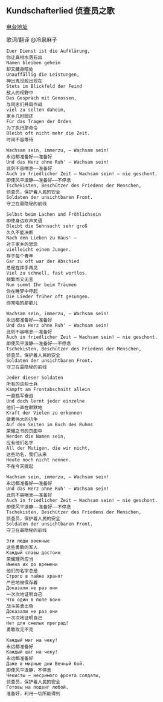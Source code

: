 ## Kundschafterlied 侦查员之歌

[电台地址](http://music.163.com/dj?id=1369701770&userid=328877362)

歌词/翻译 @冷泉麻子

    Euer Dienst ist die Aufklärung,
    你让真相水落石出
    Namen bleiben geheim
    却又藏身暗处
    Unauffällig die Leistungen,
    神出鬼没般出现在
    Stets im Blickfeld der Feind
    敌人的视野中
    Das Gespräch mit Genossen,
    与同志们并肩作战
    viel zu selten daheim,
    家乡几时回还
    Für das Tragen der Orden
    为了执行那命令
    Bleibt oft nicht mehr die Zeit.
    时间不容等待

    Wachsam sein, immerzu, — Wachsam sein!
    永远都准备好——准备好
    Und das Herz ohne Ruh' — Wachsam sein!
    此刻不容喘息——准备好
    Auch in friedlicher Zeit — Wachsam sein! — nie geschont.
    即使风平浪静——准备好——不停息
    Tschekisten, Beschützer des Friedens der Menschen,
    侦查员，保护着人民的安全
    Soldaten der unsichtbaren Front.
    守卫在最隐秘的前线

    Selbst beim Lachen und Fröhlichsein
    即使身边欢声笑语
    Bleibt die Sehnsucht sehr groß
    久久不能决断
    Nach den Lieben zu Haus' –
    对于家乡的思念
    vielleicht einem Jungen.
    存于每个青年
    Gar zu oft war der Abschied
    总是在挥手再见
    Viel zu schnell, fast wortlos.
    频繁而又无言
    Nun summt Ihr beim Träumen
    你在睡梦中哼起
    Die Lieder früher oft gesungen.
    你常唱的那歌儿

    Wachsam sein, immerzu, — Wachsam sein!
    永远都准备好——准备好
    Und das Herz ohne Ruh' — Wachsam sein!
    此刻不容喘息——准备好
    Auch in friedlicher Zeit — Wachsam sein! — nie geschont.
    即使风平浪静——准备好——不停息
    Tschekisten, Beschützer des Friedens der Menschen,
    侦查员，保护着人民的安全
    Soldaten der unsichtbaren Front.
    守卫在最隐秘的前线

    Jeder dieser Soldaten
    所有的这些士兵
    Kämpft am Frontabschnitt allein
    一直孤军奋战
    Und doch lernt jeder einzelne
    他们一直在默默地
    Kraft der Vielen zu erkennen
    做着伟大的抗争
    Auf den Seiten im Buch des Ruhms
    荣耀之书的页面中
    Werden die Namen sein,
    应有他们名字
    All der Mutigen, die wir nicht,
    这些功名，我们从来
    Heute noch nicht nennen.
    不在今天提起

    Wachsam sein, immerzu, — Wachsam sein!
    永远都准备好——准备好
    Und das Herz ohne Ruh' — Wachsam sein!
    此刻不容喘息——准备好
    Auch in friedlicher Zeit — Wachsam sein! — nie geschont.
    即使风平浪静——准备好——不停息
    Tschekisten, Beschützer des Friedens der Menschen,
    侦查员，保护着人民的安全
    Soldaten der unsichtbaren Front.
    守卫在最隐秘的前线

    Эти люди военные
    这些勇敢的军人
    Каждый славы достоин
    荣耀理所应当
    Имена их до времени
    他们的名字总是
    Строго в тайне хранят
    严密地被保存着
    Доказали не раз они
    一次次地证明自己
    Что один в поле воин
    战斗英勇出色
    Доказали не раз они
    一次次地证明自己
    Нет для смелых преград!
    勇敢攻无不克

    Каждый миг на чеку!
    永远都准备好
    Каждый шаг на чеку!
    永远都准备好
    Даже в мирные дни Вечный бой.
    即使风平浪静，不停息
    Чекисты — несримого фронта солдаты,
    侦查员，保护着人民的安全
    Готовы на подвиг любой.
    准备好，利用一切所能得到
